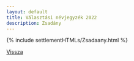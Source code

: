 ```yaml
---
layout: default
title: Választási névjegyzék 2022
description: Zsadány
---
```


{% include settlementHTMLs/Zsadaany.html %}

[Vissza](../)